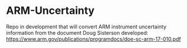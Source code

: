 # ARM-Uncertainty

Repo in development that will convert ARM instrument uncertainty information from the document Doug Sisterson developed: https://www.arm.gov/publications/programdocs/doe-sc-arm-17-010.pdf
